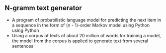 ## N-gramm text generator

- A program of probabilistic language model for predicting the next item in a sequence in the form of  (n - 1)-order Markov model using Python using Python
- Using a corpus of texts of about 20 million of words for training a model, the model from the corpus is applied to generate text from several sentences
